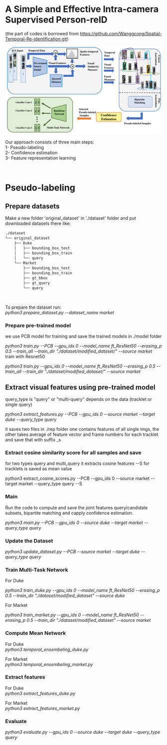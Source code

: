 # A Simple and Effective Intra-camera Supervised Person-reID
(the part of codes is borrowed from https://github.com/Wanggcong/Spatial-Temporal-Re-identification.git)
<p align="center">
  <img src="2-1.png" width="1050" title="hover text">
</p>





Our approach consists of three main steps:</br>
1- Pseudo-labeling</br>
2- Confidence estimation</br>
3- Feature representation learning</br>

</br>

# Pseudo-labeling
## Prepare datasets
Make a new folder 'original_dataset' in './dataset' folder and put downloaded datasets there like: 

```
./dataset
└── original_dataset
    ├── Duke
    │   ├── bounding_box_test
    │   ├── bounding_box_train
    │   └── query
    └── Market
        ├── bounding_box_test
        ├── bounding_box_train
        ├── gt_bbox
        ├── gt_query
        └── query



```
To prepare the dataset run:<br>
*python3 prepare_dataset.py --dataset_name market*

### Prepare pre-trained model
we use PCB model for training and save the trained models in ./model folder <br>

*python3 train.py --PCB --gpu_ids 0 --model_name ft_ResNet50 --erasing_p 0.5 --train_all --train_dir "./dataset/modified_dataset/" --source market*
<br>
train with Resnet50 <br>

*python3 train.py  --gpu_ids 0 --model_name ft_ResNet50 --erasing_p 0.5 --train_all --train_dir "./dataset/modified_dataset/" --source market*


## Extract visual features using pre-trained model

query_type is "query" or "multi-query" depends on the data (tracklet or single query)

*python3 extract_features.py --PCB --gpu_ids 0  --source market --target duke --query_type query*

it saves two files in ./rep folder one contains features of all single imgs, the other takes average of feature vector and frame numbers for each tracklet and save that with suffix _s 


### Extract cosine similarity score for all samples and save
for two types query and multi_query it extracts cosine features
--S for tracklets is saved as mean value

python3 extract_cosine_scores.py --PCB --gpu_ids 0 --source market --target market --query_type query  --S

### Main
Run the code to compute and save the joint features query/candidate subsets, bipartite matching and capply confidence estimation.<br>

*python3 main.py --PCB --gpu_ids 0 --source duke --target market --query_type query*


### Update the Dataset

*python3 update_dataset.py --PCB  --source market --target duke --query_type query*

### Train Multi-Task Network
For Duke<br>

*python3 train_duke.py  --gpu_ids 0 --model_name ft_ResNet50 --erasing_p 0.5  --train_dir "./dataset/modified_dataset" --source duke*

For Market<br>

*python3 train_market.py  --gpu_ids 0 --model_name ft_ResNet50 --erasing_p 0.5  --train_dir "./dataset/modified_dataset" --source market*


### Compute Mean Network
For Duke <br>
*python3 temporal_ensembeling_duke.py*

For Market <br>
*python3 temporal_ensembeling_market.py*


### Extract features 

For Duke <br>
*python3 extract_features_duke.py*

For Market <br>
*python3 extract_features_market.py*

### Evaluate
*python3 evaluate.py  --gpu_ids 0 --source duke --target duke --query_type query*







